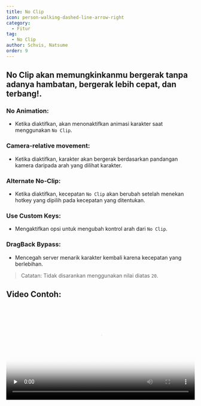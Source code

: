 ```yaml
---
title: No Clip
icon: person-walking-dashed-line-arrow-right
category:
  - Fitur
tag:
  - No Clip
author: Schvis, Natsume
order: 9
---
```


## No Clip akan memungkinkanmu bergerak tanpa adanya hambatan, bergerak lebih cepat, dan terbang!.
### No Animation:
- Ketika diaktifkan, akan menonaktifkan animasi karakter saat menggunakan `No Clip`.
### Camera-relative movement:
- Ketika diaktifkan, karakter akan bergerak berdasarkan pandangan kamera daripada arah yang dilihat karakter.
### Alternate No-Clip:
- Ketika diaktifkan, kecepatan `No Clip` akan berubah setelah menekan hotkey yang dipilih pada kecepatan yang ditentukan.
### Use Custom Keys:
- Mengaktifkan opsi untuk mengubah kontrol arah dari `No Clip`.
### DragBack Bypass:
- Mencegah server menarik karakter kembali karena kecepatan yang berlebihan.

> Catatan: Tidak disarankan menggunakan nilai diatas `20`.

## Video Contoh:

<video controls preload="none" width="100%" poster="https://nextcloud.atruicardona.xyz/s/rPa8iA5zkAQyZni/preview"><source src="https://nextcloud.atruicardona.xyz/s/rPa8iA5zkAQyZni/download" type="video/mp4"></video>